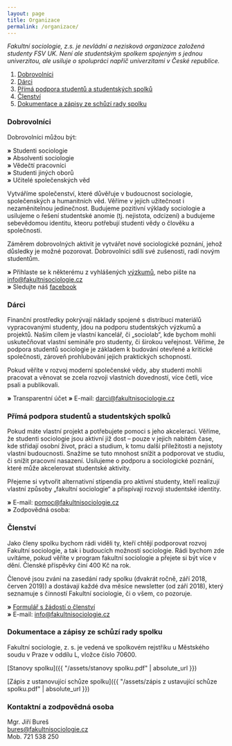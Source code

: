 ```yaml
---
layout: page
title: Organizace
permalink: /organizace/
---
```

_Fakultní sociologie, z.s. je nevládní a nezisková organizace založená studenty FSV UK. Není ale studentským spolkem spojeným s jednou univerzitou, ale usiluje o spolupráci napříč univerzitami v České republice._

1. [Dobrovolníci](#dobrovolníci)
2. [Dárci](#dárci)
3. [Přímá podpora studentů a studentských spolků](#přímá-podpora-studentů-a-studentských-spolků) 
4. [Členství](#Členství)   
5. [Dokumentace a zápisy ze schůzí rady spolku](#dokumentace-a-zápisy-ze-schůzí-rady-spolku)


### Dobrovolníci

Dobrovolníci můžou být: 
  
**»** Studenti sociologie     
**»**	Absolventi sociologie    
**»**	Vědečtí pracovníci   
**»**	Studenti jiných oborů   
**»**	Učitelé společenských věd     
  
Vytváříme společenství, které důvěřuje v budoucnost sociologie, společenských a humanitních věd. Věříme v jejich užitečnost i nezaměnitelnou jedinečnost. Budujeme pozitivní výklady sociologie a usilujeme o řešení studentské anomie (tj. nejistota, odcizení) a budujeme sebevědomou identitu, kteoru potřebují studenti vědy o člověku a společnosti.  

Záměrem dobrovolných aktivit je vytvářet nové sociologické poznání, jehož důsledky je možné pozorovat. Dobrovolníci sdílí své zušenosti, radí novým studentům. 

  **»** Přihlaste se k některému z vyhlášených [výzkumů](http://fakultnisociologie.cz/vyzkumy/), nebo pište na info@fakultnisociologie.cz     
   **»** Sledujte náš [facebook](https://www.facebook.com/fakultnisociologie/) 

### Dárci   

Finanční prostředky pokrývají náklady spojené s distribucí materiálů vypracovanými studenty, jdou na podporu studentských výzkumů a projektů. Naším cílem je vlastní kancelář, či „sociolab“, kde bychom mohli uskutečňovat vlastní semináře pro studenty, či širokou veřejnost. Věříme, že podpora studentů sociologie je základem k budování otevřené a kritické společnosti, zároveň prohlubování jejich praktických schopností.   

Pokud věříte v rozvoj moderní společenské vědy, aby studenti mohli pracovat a věnovat se zcela rozvoji vlastních dovedností, více četli, více psali a publikovali.  

**»**	Transparentní účet 
**»**	E-mail: darci@fakultnisociologie.cz


### Přímá podpora studentů a studentských spolků    


Pokud máte vlastní projekt a potřebujete pomoci s jeho akcelerací. Věříme, že studenti sociologie jsou aktivní již dost – pouze v jejich nabitém čase, kde střídají osobní život, práci a studium, k tomu další příležitosti a nejistoty vlastní budoucnosti. Snažíme se tuto mnohost snížit a podporovat ve studiu, či snížit pracovní nasazení. Usilujeme o podporu a sociologické poznání, které může akcelerovat studentské aktivity.     

Přejeme si vytvořit alternativní stipendia pro aktivní studenty, kteří realizují vlastní způsoby „fakultní sociologie“ a přispívají rozvoji studentské identity.     

**»** E-mail: pomoc@fakultnisociologie.cz    
**»**	Zodpovědná osoba:   

### Členství      
Jako členy spolku bychom rádi viděli ty, kteří chtějí podporovat rozvoj Fakultní sociologie, a tak i budoucích možností sociologie. Rádi bychom zde uvítáme, pokud věříte v program fakultní sociologie a přejete si být více v dění. Členské příspěvky činí 400 Kč na rok.   

Členové jsou zváni na zasedání rady spolku (dvakrát ročně, září 2018, červen 2019)) a dostávají každé dva měsíce newsletter (od září 2018), který seznamuje s činností Fakultní sociologie, či o všem, co pozoruje.     

**»** [Formulář s žádostí o členství](https://goo.gl/forms/DwMKyVEUZyymNk1F2)   
**»** E-mail: info@fakultnisociologie.cz     


### Dokumentace a zápisy ze schůzí rady spolku

Fakultní sociologie, z. s. je vedená ve spolkovém rejstříku u Městského soudu v Praze v oddílu L, vložce číslo 70600.

[Stanovy spolku]({{ "/assets/stanovy spolku.pdf" | absolute_url }})

[Zápis z ustanovující schůze spolku]({{ "/assets/zápis z ustavující schůze spolku.pdf" | absolute_url }})

### Kontaktní a zodpovědná osoba

Mgr. Jiří Bureš     
bures@fakultnisociologie.cz  
Mob. 721 538 250     



